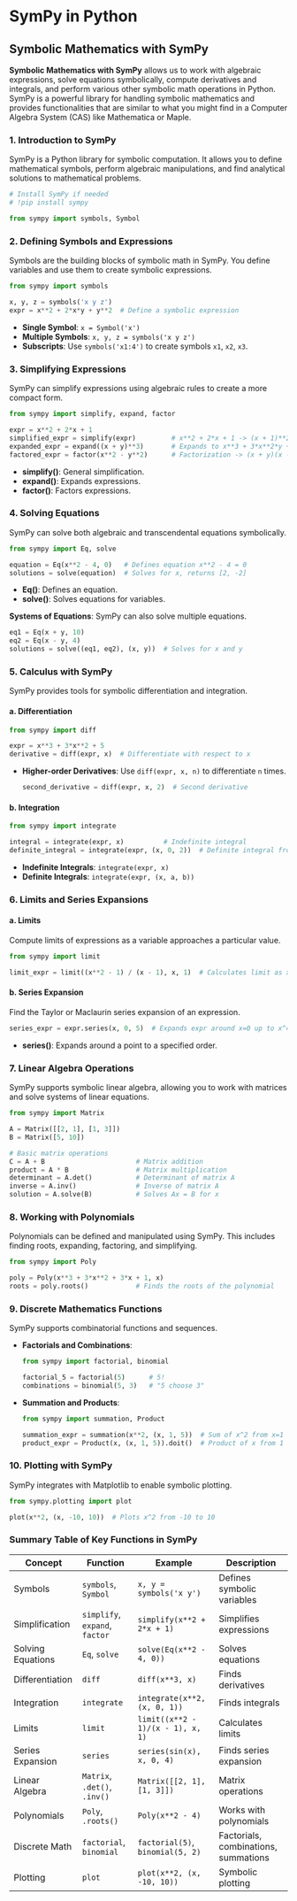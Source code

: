 # SymPy in Python

## Symbolic Mathematics with SymPy

**Symbolic Mathematics with SymPy** allows us to work with algebraic expressions, solve equations symbolically, compute derivatives and integrals, and perform various other symbolic math operations in Python. SymPy is a powerful library for handling symbolic mathematics and provides functionalities that are similar to what you might find in a Computer Algebra System (CAS) like Mathematica or Maple.

### 1. **Introduction to SymPy**

SymPy is a Python library for symbolic computation. It allows you to define mathematical symbols, perform algebraic manipulations, and find analytical solutions to mathematical problems.

   ```python
   # Install SymPy if needed
   # !pip install sympy

   from sympy import symbols, Symbol
   ```

### 2. **Defining Symbols and Expressions**

Symbols are the building blocks of symbolic math in SymPy. You define variables and use them to create symbolic expressions.

   ```python
   from sympy import symbols

   x, y, z = symbols('x y z')
   expr = x**2 + 2*x*y + y**2  # Define a symbolic expression
   ```

   - **Single Symbol**: `x = Symbol('x')`
   - **Multiple Symbols**: `x, y, z = symbols('x y z')`
   - **Subscripts**: Use `symbols('x1:4')` to create symbols `x1`, `x2`, `x3`.

### 3. **Simplifying Expressions**

SymPy can simplify expressions using algebraic rules to create a more compact form.

   ```python
   from sympy import simplify, expand, factor

   expr = x**2 + 2*x + 1
   simplified_expr = simplify(expr)         # x**2 + 2*x + 1 -> (x + 1)**2
   expanded_expr = expand((x + y)**3)       # Expands to x**3 + 3*x**2*y + 3*x*y**2 + y**3
   factored_expr = factor(x**2 - y**2)      # Factorization -> (x + y)(x - y)
   ```

   - **simplify()**: General simplification.
   - **expand()**: Expands expressions.
   - **factor()**: Factors expressions.

### 4. **Solving Equations**

SymPy can solve both algebraic and transcendental equations symbolically.

   ```python
   from sympy import Eq, solve

   equation = Eq(x**2 - 4, 0)   # Defines equation x**2 - 4 = 0
   solutions = solve(equation)  # Solves for x, returns [2, -2]
   ```

   - **Eq()**: Defines an equation.
   - **solve()**: Solves equations for variables.

   **Systems of Equations**:
   SymPy can also solve multiple equations.

   ```python
   eq1 = Eq(x + y, 10)
   eq2 = Eq(x - y, 4)
   solutions = solve((eq1, eq2), (x, y))  # Solves for x and y
   ```

### 5. **Calculus with SymPy**

SymPy provides tools for symbolic differentiation and integration.

   #### a. **Differentiation**

   ```python
   from sympy import diff

   expr = x**3 + 3*x**2 + 5
   derivative = diff(expr, x)  # Differentiate with respect to x
   ```

   - **Higher-order Derivatives**: Use `diff(expr, x, n)` to differentiate `n` times.

     ```python
     second_derivative = diff(expr, x, 2)  # Second derivative
     ```

   #### b. **Integration**

   ```python
   from sympy import integrate

   integral = integrate(expr, x)          # Indefinite integral
   definite_integral = integrate(expr, (x, 0, 2))  # Definite integral from 0 to 2
   ```

   - **Indefinite Integrals**: `integrate(expr, x)`
   - **Definite Integrals**: `integrate(expr, (x, a, b))`

### 6. **Limits and Series Expansions**

   #### a. **Limits**

   Compute limits of expressions as a variable approaches a particular value.

   ```python
   from sympy import limit

   limit_expr = limit((x**2 - 1) / (x - 1), x, 1)  # Calculates limit as x -> 1
   ```

   #### b. **Series Expansion**

   Find the Taylor or Maclaurin series expansion of an expression.

   ```python
   series_expr = expr.series(x, 0, 5)  # Expands expr around x=0 up to x^4
   ```

   - **series()**: Expands around a point to a specified order.

### 7. **Linear Algebra Operations**

SymPy supports symbolic linear algebra, allowing you to work with matrices and solve systems of linear equations.

   ```python
   from sympy import Matrix

   A = Matrix([[2, 1], [1, 3]])
   B = Matrix([5, 10])

   # Basic matrix operations
   C = A + B                       # Matrix addition
   product = A * B                 # Matrix multiplication
   determinant = A.det()           # Determinant of matrix A
   inverse = A.inv()               # Inverse of matrix A
   solution = A.solve(B)           # Solves Ax = B for x
   ```

### 8. **Working with Polynomials**

Polynomials can be defined and manipulated using SymPy. This includes finding roots, expanding, factoring, and simplifying.

   ```python
   from sympy import Poly

   poly = Poly(x**3 + 3*x**2 + 3*x + 1, x)
   roots = poly.roots()            # Finds the roots of the polynomial
   ```

### 9. **Discrete Mathematics Functions**

SymPy supports combinatorial functions and sequences.

   - **Factorials and Combinations**:

     ```python
     from sympy import factorial, binomial

     factorial_5 = factorial(5)      # 5!
     combinations = binomial(5, 3)   # "5 choose 3"
     ```

   - **Summation and Products**:

     ```python
     from sympy import summation, Product

     summation_expr = summation(x**2, (x, 1, 5))  # Sum of x^2 from x=1 to 5
     product_expr = Product(x, (x, 1, 5)).doit()  # Product of x from 1 to 5
     ```

### 10. **Plotting with SymPy**

SymPy integrates with Matplotlib to enable symbolic plotting.

   ```python
   from sympy.plotting import plot

   plot(x**2, (x, -10, 10))  # Plots x^2 from -10 to 10
   ```

### Summary Table of Key Functions in SymPy

| Concept                   | Function                         | Example                                  | Description                                       |
|---------------------------|----------------------------------|------------------------------------------|---------------------------------------------------|
| Symbols                   | `symbols`, `Symbol`             | `x, y = symbols('x y')`                 | Defines symbolic variables                        |
| Simplification            | `simplify`, `expand`, `factor`  | `simplify(x**2 + 2*x + 1)`              | Simplifies expressions                            |
| Solving Equations         | `Eq`, `solve`                   | `solve(Eq(x**2 - 4, 0))`                | Solves equations                                  |
| Differentiation           | `diff`                          | `diff(x**3, x)`                         | Finds derivatives                                 |
| Integration               | `integrate`                     | `integrate(x**2, (x, 0, 1))`            | Finds integrals                                   |
| Limits                    | `limit`                         | `limit((x**2 - 1)/(x - 1), x, 1)`       | Calculates limits                                 |
| Series Expansion          | `series`                        | `series(sin(x), x, 0, 4)`               | Finds series expansion                            |
| Linear Algebra            | `Matrix`, `.det()`, `.inv()`    | `Matrix([[2, 1], [1, 3]])`              | Matrix operations                                 |
| Polynomials               | `Poly`, `.roots()`              | `Poly(x**2 - 4)`                        | Works with polynomials                            |
| Discrete Math             | `factorial`, `binomial`         | `factorial(5)`, `binomial(5, 2)`        | Factorials, combinations, summations              |
| Plotting                  | `plot`                          | `plot(x**2, (x, -10, 10))`              | Symbolic plotting                                 |

